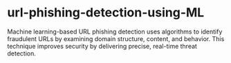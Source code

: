 # url-phishing-detection-using-ML
Machine learning-based URL phishing detection uses algorithms to identify fraudulent URLs by examining domain structure, content, and behavior. This technique improves security by delivering precise, real-time threat detection.
